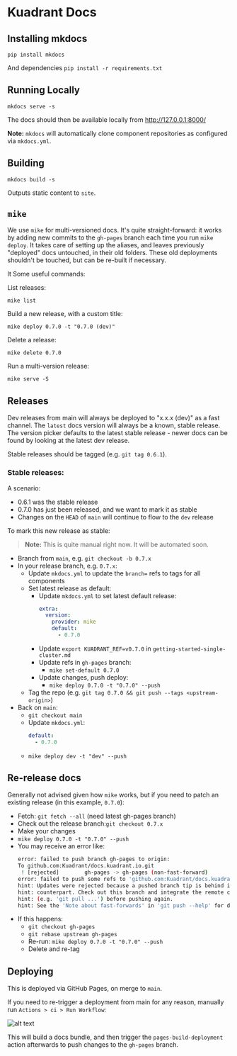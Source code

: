 # Kuadrant Docs

## Installing mkdocs
`pip install mkdocs`

And dependencies
`pip install -r requirements.txt`


## Running Locally
`mkdocs serve -s`

The docs should then be available locally from http://127.0.0.1:8000/

**Note:** `mkdocs` will automatically clone component repositories as configured via `mkdocs.yml`.

## Building
`mkdocs build -s`

Outputs static content to `site`.

## `mike`
We use `mike` for multi-versioned docs. It's quite straight-forward: it works by adding new commits to the `gh-pages` branch each time you run `mike deploy`. It takes care of setting up the aliases, and leaves previously "deployed" docs untouched, in their old folders. These old deployments shouldn't be touched, but can be re-built if necessary.

It  Some useful commands:

List releases:

`mike list`

Build a new release, with a custom title:

`mike deploy 0.7.0 -t "0.7.0 (dev)"`

Delete a release:

`mike delete 0.7.0`

Run a multi-version release:

`mike serve -S`

## Releases

Dev releases from main will always be deployed to "x.x.x (dev)" as a fast channel. The `latest` docs version will always be a known, stable release. The version picker defaults to the latest stable release - newer docs can be found by looking at the latest dev release.

Stable releases should be tagged (e.g. `git tag 0.6.1`).

### Stable releases:

A scenario:

- 0.6.1 was the stable release
- 0.7.0 has just been released, and we want to mark it as stable
- Changes on the `HEAD` of `main` will continue to flow to the `dev` release

To mark this new release as stable:

> **Note:** This is quite manual right now. It will be automated soon.

- Branch from `main`, e.g. `git checkout -b 0.7.x`
- In your release branch, e.g. `0.7.x`:
  - Update `mkdocs.yml` to update the `branch=` refs to tags for all components
  - Set latest release as default:
    - Update `mkdocs.yml` to set latest default release:
      ```yaml
      extra:
        version:
          provider: mike
          default:
            - 0.7.0
      ```
    - Update `export KUADRANT_REF=v0.7.0` in `getting-started-single-cluster.md`
    - Update refs in `gh-pages` branch:
      - `mike set-default 0.7.0`
    - Update changes, push deploy:
      - `mike deploy 0.7.0 -t "0.7.0" --push`
  - Tag the repo (e.g. `git tag 0.7.0 && git push --tags <upstream-origin>`)
- Back on `main`:
    - `git checkout main`
    - Update `mkdocs.yml`:
      ```yaml
      default:
        - 0.7.0
      ```
    - `mike deploy dev -t "dev" --push`

## Re-release docs

Generally not advised given how `mike` works, but if you need to patch an existing release (in this example, `0.7.0`):

- Fetch: `git fetch --all` (need latest gh-pages branch)
- Check out the release branch:`git checkout 0.7.x`
- Make your changes
- `mike deploy 0.7.0 -t "0.7.0" --push`
- You may receive an error like:
  ```bash
  error: failed to push branch gh-pages to origin:
  To github.com:Kuadrant/docs.kuadrant.io.git
   ! [rejected]        gh-pages -> gh-pages (non-fast-forward)
  error: failed to push some refs to 'github.com:Kuadrant/docs.kuadrant.io.git'
  hint: Updates were rejected because a pushed branch tip is behind its remote
  hint: counterpart. Check out this branch and integrate the remote changes
  hint: (e.g. 'git pull ...') before pushing again.
  hint: See the 'Note about fast-forwards' in 'git push --help' for details.
  ```
- If this happens:
  - `git checkout gh-pages`
  - `git rebase upstream gh-pages`
  - Re-run: `mike deploy 0.7.0 -t "0.7.0" --push`
  - Delete and re-tag


## Deploying
This is deployed via GitHub Pages, on merge to `main`.

If you need to re-trigger a deployment from main for any reason, manually run `Actions > ci > Run Workflow`:

![alt text](docs/assets/images/deploy.png)

This will build a docs bundle, and then trigger the `pages-build-deployment` action afterwards to push changes to the `gh-pages` branch.

